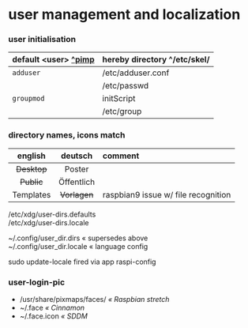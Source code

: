 # user management and localization

### user initialisation

| default \<user\> [ ^pimp ](./raw--config-bash.md) | hereby directory ^/etc/skel/ |
| :--- | :--- |
| `adduser` | /etc/adduser.conf |
| | /etc/passwd |
| `groupmod` | initScript |
| | /etc/group |


### directory names, icons match

| english | deutsch | comment |
| :--: | :--: | :--- |
| ~~Desktop~~ | Poster | |
| ~~Public~~ | Öffentlich | |
| Templates | ~~Vorlagen~~ | raspbian9 issue w/ file recognition |

>>>
/etc/xdg/user-dirs.defaults  
/etc/xdg/user-dirs.locale
>>>

~/.config/user_dir.dirs « supersedes above  
~/.config/user_dir.locale « language config

sudo update-locale fired via app raspi-config


### user-login-pic
* /usr/share/pixmaps/faces/ _« Raspbian stretch_
* ~/.face _« Cinnamon_
* ~/.face.icon _« SDDM_
